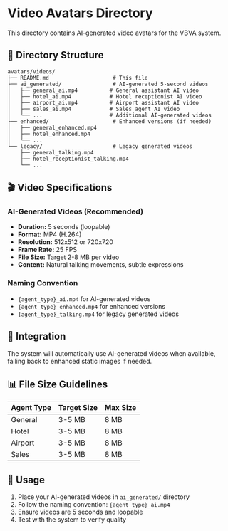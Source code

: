 # Video Avatars Directory

This directory contains AI-generated video avatars for the VBVA system.

## 📁 Directory Structure

```
avatars/videos/
├── README.md                    # This file
├── ai_generated/                # AI-generated 5-second videos
│   ├── general_ai.mp4          # General assistant AI video
│   ├── hotel_ai.mp4            # Hotel receptionist AI video
│   ├── airport_ai.mp4          # Airport assistant AI video
│   ├── sales_ai.mp4            # Sales agent AI video
│   └── ...                     # Additional AI-generated videos
├── enhanced/                    # Enhanced versions (if needed)
│   ├── general_enhanced.mp4
│   ├── hotel_enhanced.mp4
│   └── ...
└── legacy/                      # Legacy generated videos
    ├── general_talking.mp4
    ├── hotel_receptionist_talking.mp4
    └── ...
```

## 🎬 Video Specifications

### AI-Generated Videos (Recommended)
- **Duration:** 5 seconds (loopable)
- **Format:** MP4 (H.264)
- **Resolution:** 512x512 or 720x720
- **Frame Rate:** 25 FPS
- **File Size:** Target 2-8 MB per video
- **Content:** Natural talking movements, subtle expressions

### Naming Convention
- `{agent_type}_ai.mp4` for AI-generated videos
- `{agent_type}_enhanced.mp4` for enhanced versions
- `{agent_type}_talking.mp4` for legacy generated videos

## 🔧 Integration

The system will automatically use AI-generated videos when available, falling back to enhanced static images if needed.

## 📊 File Size Guidelines

| Agent Type | Target Size | Max Size |
|------------|-------------|----------|
| General    | 3-5 MB      | 8 MB     |
| Hotel      | 3-5 MB      | 8 MB     |
| Airport    | 3-5 MB      | 8 MB     |
| Sales      | 3-5 MB      | 8 MB     |

## 🚀 Usage

1. Place your AI-generated videos in `ai_generated/` directory
2. Follow the naming convention: `{agent_type}_ai.mp4`
3. Ensure videos are 5 seconds and loopable
4. Test with the system to verify quality 